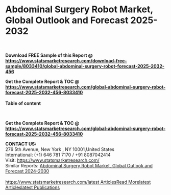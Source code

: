 <h1>Abdominal Surgery Robot Market, Global Outlook and Forecast 2025-2032</h1><br/><p><strong>Download FREE Sample of this Report @ <a href="https://www.statsmarketresearch.com/download-free-sample/8033410/global-abdominal-surgery-robot-forecast-2025-2032-456">https://www.statsmarketresearch.com/download-free-sample/8033410/global-abdominal-surgery-robot-forecast-2025-2032-456</a></strong></p><div><b>Get the Complete Report & TOC @ <a href="https://www.statsmarketresearch.com/global-abdominal-surgery-robot-forecast-2025-2032-456-8033410">https://www.statsmarketresearch.com/global-abdominal-surgery-robot-forecast-2025-2032-456-8033410</a></b></div><br><b>Table of content</b><p><br><div><b>Get the Complete Report & TOC @ <a href="https://www.statsmarketresearch.com/global-abdominal-surgery-robot-forecast-2025-2032-456-8033410">https://www.statsmarketresearch.com/global-abdominal-surgery-robot-forecast-2025-2032-456-8033410</a></b></div></p> <b>CONTACT US:</b><br>276 5th Avenue, New York , NY 10001,United States<br>International: (+1) 646 781 7170 / +91 8087042414<br>Visit: <a href="https://www.statsmarketresearch.com/">https://www.statsmarketresearch.com/</a><br>Similar Reports: <a href="https://www.statsmarketresearch.com/global-abdominal-surgery-robot-forecast-2025-2032-456-8033410">Abdominal Surgery Robot Market, Global Outlook and Forecast 2024-2030</a><br/><br/><a href="https://gyeongbokgung.com">https://www.statsmarketresearch.com/</a><a href="https://hallyeomaritime.com">latest Articles</a><a href="https://jingwansa.com">Read More</a><a href=https://nguoiviet.jp/">latest Articles</a><a href="https://www.intelmarketresearch.com/">latest Publications</a>